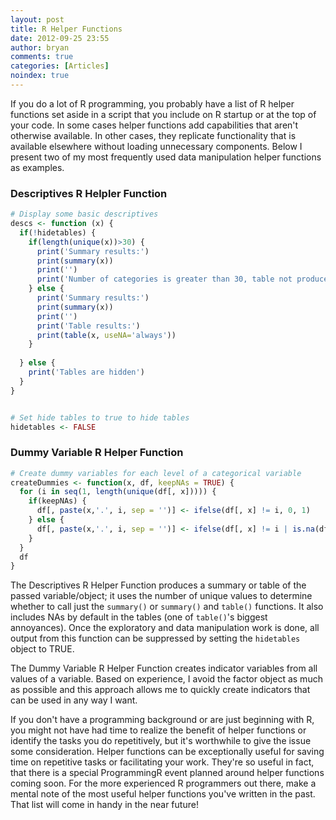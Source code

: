 ```yaml
---
layout: post
title: R Helper Functions
date: 2012-09-25 23:55
author: bryan
comments: true
categories: [Articles]
noindex: true
---
```

If you do a lot of R programming, you probably have a list of R helper functions set aside in a script that you include on R startup or at the top of your code. In some cases helper functions add capabilities that aren't otherwise available. In other cases, they replicate functionality that is available elsewhere without loading unnecessary components. Below I present two of my most frequently used data manipulation helper functions as examples. 

### Descriptives R Helpler Function
```r
# Display some basic descriptives
descs <- function (x) {
  if(!hidetables) {
    if(length(unique(x))>30) {
      print('Summary results:')
      print(summary(x))
      print('')
      print('Number of categories is greater than 30, table not produced')
    } else {
      print('Summary results:')
      print(summary(x))
      print('')
      print('Table results:')
      print(table(x, useNA='always'))
    }
   
  } else {
    print('Tables are hidden')
  }
}


# Set hide tables to true to hide tables
hidetables <- FALSE
```

### Dummy Variable R Helper Function</h3>
```r
# Create dummy variables for each level of a categorical variable
createDummies <- function(x, df, keepNAs = TRUE) {
  for (i in seq(1, length(unique(df[, x])))) {
    if(keepNAs) {
      df[, paste(x,'.', i, sep = '')] <- ifelse(df[, x] != i, 0, 1)
    } else {
      df[, paste(x,'.', i, sep = '')] <- ifelse(df[, x] != i | is.na(df[, x]) , 0, 1)     
    }
  }
  df
}
```

The Descriptives R Helper Function produces a summary or table of the passed variable/object; it uses the number of unique values to determine whether to call just the `summary()` or `summary()` and `table()` functions. It also includes NAs by default in the tables (one of `table()`'s biggest annoyances). Once the exploratory and data manipulation work is done, all output from this function can be suppressed by setting the `hidetables` object to TRUE. 

The Dummy Variable R Helper Function creates indicator variables from all values of a variable. Based on experience, I avoid the factor object as much as possible and this approach allows me to quickly create indicators that can be used in any way I want. 

If you don't have a programming background or are just beginning with R, you might not have had time to realize the benefit of helper functions or identify the tasks you do repetitively, but it's worthwhile to give the issue some consideration. Helper functions can be exceptionally useful for saving time on repetitive tasks or facilitating your work. They're so useful in fact, that there is a special ProgrammingR event planned around helper functions coming soon. For the more experienced R programmers out there, make a mental note of the most useful helper functions you've written in the past. That list will come in handy in the near future!

